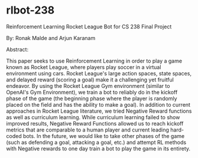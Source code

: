 # rlbot-238
Reinforcement Learning Rocket League Bot for CS 238 Final Project

By: Ronak Malde and Arjun Karanam

Abstract:

This paper seeks to use Reinforcement Learning in order to play a game known as Rocket League, where players play soccer in a virtual environment using cars. Rocket League's large action spaces, state spaces, and delayed reward (scoring a goal) make it a challenging yet fruitful endeavor. By using the Rocket League Gym environment (similar to OpenAI's Gym Environment), we train a bot to reliably do in the kickoff phase of the game (the beginning phase where the player is randomly placed on the field and has the ability to make a goal). In addition to current approaches in Rocket League literature, we tried Negative Reward functions as well as curriculum learning. While curriculum learning failed to show improved results, Negative Reward Functions allowed us to reach kickoff metrics that are comparable to a human player and current leading hard-coded bots. In the future, we would like to take other phases of the game (such as defending a goal, attacking a goal, etc.) and attempt RL methods with Negative rewards to one day train a bot to play the game in its entirety. 
